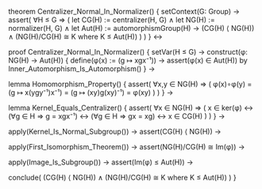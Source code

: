 theorem Centralizer_Normal_In_Normalizer() {
  setContext(G: Group) →
  assert(
    ∀H ≤ G ⇒ (
      let CG(H) := centralizer(H, G) ∧
      let NG(H) := normalizer(H, G) ∧
      let Aut(H) := automorphismGroup(H) →
      (CG(H) ⟨ NG(H)) ∧
      (NG(H)/CG(H) ≅ K where K ≤ Aut(H))
    )
  )
} ↔

proof Centralizer_Normal_In_Normalizer() {
  setVar(H ≤ G) →
  construct(φ: NG(H) → Aut(H)) {
    define(φ(x) := (g ↦ xgx⁻¹)) →
    assert(φ(x) ∈ Aut(H)) by Inner_Automorphism_Is_Automorphism()
  } →
  
  lemma Homomorphism_Property() {
    assert(
      ∀x,y ∈ NG(H) ⇒ (
        φ(x)∘φ(y) = (g ↦ x(ygy⁻¹)x⁻¹) =
        (g ↦ (xy)g(xy)⁻¹) = φ(xy)
      )
    )
  } →

  lemma Kernel_Equals_Centralizer() {
    assert(
      ∀x ∈ NG(H) ⇒ (
        x ∈ ker(φ) ↔ 
        (∀g ∈ H ⇒ g = xgx⁻¹) ↔
        (∀g ∈ H ⇒ gx = xg) ↔
        x ∈ CG(H)
      )
    )
  } →

  apply(Kernel_Is_Normal_Subgroup()) →
  assert(CG(H) ⟨ NG(H)) →
  
  apply(First_Isomorphism_Theorem()) →
  assert(NG(H)/CG(H) ≅ Im(φ)) →
  
  apply(Image_Is_Subgroup()) →
  assert(Im(φ) ≤ Aut(H)) →
  
  conclude(
    (CG(H) ⟨ NG(H)) ∧ 
    (NG(H)/CG(H) ≅ K where K ≤ Aut(H))
  )
}